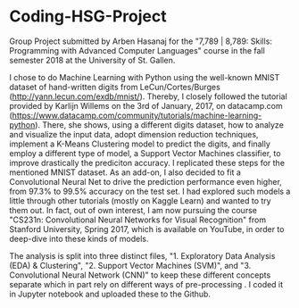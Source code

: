 # Coding-HSG-Project
Group Project submitted by Arben Hasanaj for the "7,789 | 8,789: Skills: Programming with Advanced Computer Languages" course in the fall semester 2018 at the University of St. Gallen.

I chose to do Machine Learning with Python using the well-known MNIST dataset of hand-written digits from LeCun/Cortes/Burges (http://yann.lecun.com/exdb/mnist/). Thereby, I closely followed the tutorial provided by Karlijn Willems on the 3rd of January, 2017, on datacamp.com (https://www.datacamp.com/community/tutorials/machine-learning-python). There, she shows, using a different digits dataset, how to analyze and visualize the input data, adopt dimension reduction techniques, implement a K-Means Clustering model to predict the digits, and finally employ a different type of model, a Support Vector Machines classifier, to improve drastically the prediciton accuracy. I replicated these steps for the mentioned MNIST dataset. As an add-on, I also decided to fit a Convolutional Neural Net to drive the prediction performance even higher, from 97.3% to 99.5% accuracy on the test set. I had explored such models a little through other tutorials (mostly on Kaggle Learn) and wanted to try them out. In fact, out of own interest, I am now pursuing the course "CS231n: Convolutional Neural Networks for Visual Recognition" from Stanford University, Spring 2017, which is available on YouTube, in order to deep-dive into these kinds of models.

The analysis is split into three distinct files, "1. Exploratory Data Analysis (EDA) & Clustering", "2. Support Vector Machines (SVM)", and "3. Convolutional Neural Network (CNN)" to keep these different concepts separate which in part rely on different ways of pre-processing . I coded it in Jupyter notebook and uploaded these to the Github.
